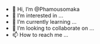 - 👋 Hi, I’m @Phamousomaka
- 👀 I’m interested in ...
- 🌱 I’m currently learning ...
- 💞️ I’m looking to collaborate on ...
- 📫 How to reach me ...

<!---
Phamousomaka/Phamousomaka is a ✨ special ✨ repository because its `README.md` (this file) appears on your GitHub profile.
You can click the Preview link to take a look at your changes.
--->
